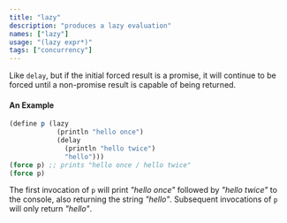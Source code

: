 ```yaml
---
title: "lazy"
description: "produces a lazy evaluation"
names: ["lazy"]
usage: "(lazy expr*)"
tags: ["concurrency"]
---
```


Like `delay`, but if the initial forced result is a promise, it will continue to be forced until a non-promise result is capable of being returned.

#### An Example

```scheme
(define p (lazy
            (println "hello once")
            (delay
              (println "hello twice")
              "hello")))
(force p) ;; prints "hello once / hello twice"
(force p)
```

The first invocation of `p` will print _"hello once"_ followed by _"hello twice"_ to the console, also returning the string _"hello"_. Subsequent invocations of `p` will only return _"hello"_.
